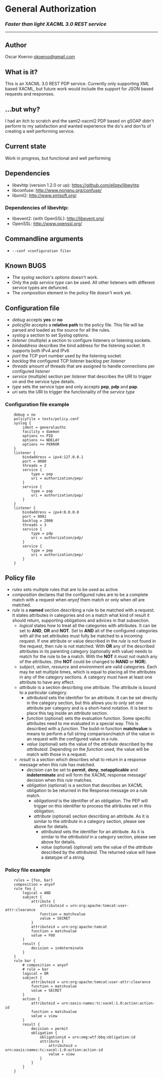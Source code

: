 # __General Authorization__

### _Faster than light XACML 3.0 REST service_
*****

## Author
Oscar Koeroo <okoeroo@gmail.com>

## What is it?
This is an XACML 3.0 REST PDP service. Currently only supporting XML based
XACML, but future work would include the support for JSON based requests and
responses.

## ...but why?
I had an itch to scratch and the saml2-xacml2 PDP based on gSOAP didn't perform
to my satisfaction and wanted experience the do's and don'ts of creating a well
performing service.

## Current state
Work in progress, but functional and well performing

## Dependencies
* libevhtp (version 1.2.0 or up): https://github.com/ellzey/libevhtp
* libconfuse: http://www.nongnu.org/confuse/
* libxml2: http://www.xmlsoft.org/

### Dependencies of libevhtp:
* libevent2: (with OpenSSL): http://libevent.org/
* OpenSSL: http://www.openssl.org/

## Commandline arguments
* `--conf <configuration file>`

## Known BUGS
* The _syslog_ section's _options_ doesn't work.
* Only the _pdp_ _service_ _type_ can be used. All other listeners with different service types are defunced.
* The _composition_ element in the policy file doesn't work yet.

## Configuration file
* _debug_ accepts __yes__ or __no__
* _policyfile_ accepts a __relative path__ to the policy file. This file will be parsed and loaded as the source for all the rules.
* _syslog_ a section to set Syslog options.
* _listener_ (multiple) a section to configure listeners or listening sockets.
* _bindaddress_ describes the bind address for the listening socket. It supports both IPv4 and IPv6
* _port_ the TCP port number used by the listening socket.
* _backlog_ the configured TCP listener backlog per _listener_
* _threads_ amount of threads that are assigned to handle connections per configured _listener_
* _service_ (multiple) section per _listener_ that describes the URI to trigger on and the service type details.
* _type_ sets the service type and only accepts __pep__, __pdp__ and __pap__.
* _uri_ sets the URI to trigger the functionality of the _service_ _type_

### Configuration file example

		debug = no
		policyfile = tests/policy.conf
		syslog {
			ident = generalauthz
			facility = daemon
			options += PID
			options += NDELAY
			options += PERROR
		}
		listener {
			bindaddress = ipv4:127.0.0.1
			port = 8080
			threads = 2
			service {
				type = pep
				uri = authorization/pep/
			}
			service {
				type = pap
				uri = authorization/pap/
			}
		}
		listener {
			bindaddress = ipv4:0.0.0.0
			port = 8081
			backlog = 2000
			threads = 3
			service {
				type = pdp
				uri = authorization/pdp/
			}
			service {
				type = pep
				uri = authorization/pep/
			}
		}

## Policy file
* _rules_ sets multiple rules that are to be used as active.
* _composition_ declares that the configured rules are to be a complete match with a request when _anyof_ them match or only when _all_ are matched.
* _rule_ is a **named** section describing a rule to be matched with a request. It states attributes in categories and on a match what kind of result it should return, supporting obligations and advices in that subsection.
	* _logical_ states how to treat all the categories with attributes. It can be set to __AND__, __OR__ and __NOT__. Set to __AND__ all of the configured categories with all the set attributes must fully be matched to a incoming request. If one attribute or value described in the _rule_ is not found in the request, then rule is not matched. With __OR__ any of the described attributes in its parenting category (optionally with value) needs to match for the rule to be a match. With the __NOT__ it must not match any of the attributes. (the __NOT__ could be changed to __NAND__ or __NOR__).
	* _subject_, _action_, _resource_ and _environment_ are valid categories. Each may be set multiple times, which is equal to placing all the attributes in any of the category sections. A category must have at least one attribute to have any effect.
	* _attribute_ is a section describing one attribute. The attribute is bound to a particular category.
		* _attributeid_ sets the identifier for an attribute. It can be set directly in the category section, but this allows you to only set one attribute per category and is a short-hand notation. It is best to place this tag inside an _attribute_ section.
		* _function_ (optional) sets the evaluation function. Some specific attributes need to me evaluated in a special way. This is described with a _function_. The build-in function __matchvalue__ is means to perform a full string comparison/match of the value in an request with the configured value in a rule.
		* _value_  (optional) sets the value of the _attribute_ described by the _attributeid_. Depending on the _function_ used, the value will be match with those in a request.
	* _result_ is a section which describes what to return in a response message when this rule has matched.
		* _decision_ can be set to __permit__, __deny__, __notapplicable__ and __indeterminate__ and will form the XACML response message' decision when this _rule_ matches.
		* _obligation_ (optional) is a section that describes an XACML obligation to be returned in the Response message on a rule match.
			* _obligationid_ is the identifier of an obligation. The PEP will trigger on this identifier to process the attributes set in this obligation.
			* _attribute_ (optional) section describing an attribute. As it is similar to the _attribute_ in a category section, please see above for details.
				* _attributeid_ sets the identifier for an attribute. As it is similar to the _attributeid_ in a category section, please see above for details.
				* _value_ (optional) (optional) sets the value of the _attribute_ described by the _attributeid_. The returned value will have a datatype of a string.

### Policy file example

		rules = {foo, bar}
		composition = anyof
		rule foo {
			logical = AND
			subject {
				attribute {
					attributeid = urn:org:apache:tomcat:user-attr:clearance
					function = matchvalue
					value = SECRET
				}
				attributeid = urn:org:apache:tomcat
				function = matchvalue
				value = FOO
			}
			result {
				decision = indeterminate
			}
		}
		rule bar {
			# composition = anyof
			# rule = bar
			logical = OR
			subject {
				attributeid = urn:org:apache:tomcat:user-attr:clearance
				function = matchvalue
				value = SECRET
			}
			action {
				attributeid = urn:oasis:names:tc:xacml:1.0:action:action-id
				function = matchvalue
				value = view
			}
			result {
				decision = permit
				obligation {
					obligationid = urn:omg:wtf:bbq:obligation:id
					attribute {
						attributeid = urn:oasis:names:tc:xacml:1.0:action:action-id
						value = view
					}
				}
			}
		}


